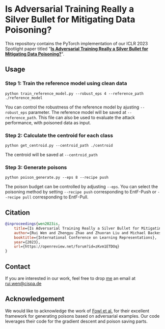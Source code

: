 # Is Adversarial Training Really a Silver Bullet for Mitigating Data Poisoning?

This repository contains the PyTorch implementation of our ICLR 2023 Spotlight paper titled "[**Is Adversarial Training Really a Silver Bullet for Mitigating Data Poisoning?**](https://openreview.net/pdf?id=zKvm1ETDOq)".


## Usage

### Step 1: Train the reference model using clean data

 ```
 python train_reference_model.py --robust_eps 4 --reference_path ./reference_model
 ``` 
 You can control the robustness of the reference model by ajusting ```--robust_eps``` parameter.
 The reference model will be saved at ```--reference_path```.
 This file can also be used to evaluate the attack performance, with poisoned data as input.

### Step 2: Calculate the centroid for each class

 ```
 python get_centroid.py --centroid_path ./centroid
 ```
 The centroid will be saved at ```--centroid_path```

### Step 3: Generate poisons

 ```
 python poison_generate.py --eps 8 --recipe push
 ```
 The poison budget can be controlled by adjusting ```--eps```.
 You can select the poisoning method by setting ```--recipe push``` corresponding to EntF-Push or ```--recipe pull``` corresponding to EntF-Pull.

 ## Citation

```bibtex
@inproceedings{wen2023is,
    title={Is Adversarial Training Really a Silver Bullet for Mitigating Data Poisoning?},
    author={Rui Wen and Zhengyu Zhao and Zhuoran Liu and Michael Backes and Tianhao Wang and Yang Zhang},
    booktitle={International Conference on Learning Representations},
    year={2023},
    url={https://openreview.net/forum?id=zKvm1ETDOq}
}
```

## Contact

If you are interested in our work, feel free to drop [me](https://wenruiustc.github.io/) an email at rui.wen@cispa.de


## Acknowledgement

We would like to acknowledge the work of [Fowl et al.](https://github.com/lhfowl/adversarial_poisons) for their excellent framework for generating poisons based on adversarial examples. Our code leverages their code for the gradient descent and poison saving parts.
